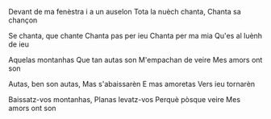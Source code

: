 Devant de ma fenèstra
i a un auselon
Tota la nuèch chanta,
Chanta sa chançon

Se chanta, que chante
Chanta pas per ieu
Chanta per ma mia
Qu'es al luènh de ieu

Aquelas montanhas
Que tan autas son
M'empachan de veire
Mes amors ont son

Autas, ben son autas,
Mas s'abaissarèn
E mas amoretas
Vers ieu tornarèn

Baissatz-vos montanhas,
Planas levatz-vos
Perquè pòsque veire
Mes amors ont son
